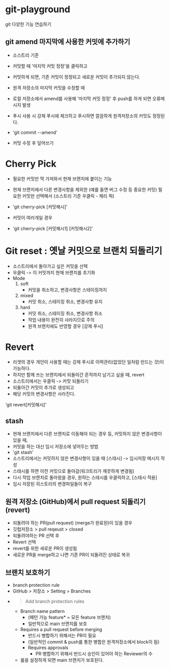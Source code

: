 # git-playground
git 다양한 기능 연습하기


## git amend 마지막에 사용한 커밋에 추가하기

- 소스트리 기준 
- 커밋할 때 '마지막 커밋 정정'을 클릭하고
- 커밋하게 되면, 기존 커밋이 정정되고 새로운 커밋이 추가되지 않는다.

- 원격 저장소의 마지막 커밋을 수정할 때
- 로컬 저장소에서 amend를 사용해 '마지막 커밋 정정' 후 push를 하게 되면 오류메시지 발생

- 푸시 사용 시 강제 푸시에 체크하고 푸시하면 깔끔하게 원격저장소의 커밋도 정정된다.

- 'git commit --amend'
- 커밋 수정 후 덮어쓰기

# Cherry Pick
- 필요한 커밋만 딱 가져와서 현재 브랜치에 붙이는 기능
- 현재 브랜치에서 다른 변경사항을 제외한 (예를 들면 버그 수정 등 중요한 커밋) 필요한 커밋만 선택해서 (소스트리 기준 우클릭 - 체리 픽)

- 'git cherry-pick [커밋해시]'
- 커밋이 여러개일 경우
- 'git cherry-pick [커밋해시1] [커밋해시2]'

# Git reset : 옛날 커밋으로 브랜치 되돌리기
- 소스트리에서 돌아가고 싶은 커밋을 선택
- 우클릭 -> 이 커밋까지 현재 브랜치를 초기화
- Mode
    1. soft
        - 커밋을 취소하고, 변경사항은 스테이징까지
    2. mixed
        - 커밋 취소, 스테이징 취소, 변경사항 유지
    3. hard
        - 커밋 취소, 스테이징 취소, 변경사항 취소
        - 작업 내용이 완전히 사라지므로 주의
        - 원격 브랜치에도 반영할 경우 [강제 푸시]

# Revert
- 리셋의 경우 개인이 사용할 때는 강제 푸시로 이력관리(없었던 일처럼 만드는 것)이 가능하다.
- 하지만 함께 쓰는 브랜치에서 되돌아간 흔적까지 남기고 싶을 때, revert
- 소스트리에서는 우클릭 -> 커밋 되돌리기
- 되돌아간 커밋이 추가로 생성되고
- 해당 커밋의 변경사항은 사라진다.

'git revert[커밋해시]'

## stash
- 현재 브랜치에서 다른 브랜치로 이동해야 되는 경우 등, 커밋하지 않은 변경사항이 있을 때,
- 커밋을 하는 대신 임시 저장소에 넣어두는 방법
- 'git stash'
- 소스트리에서는 커밋하지 않은 변경사항이 있을 때 [스태시] -> 임시저장 메시지 작성
- 스태시를 하면 이전 커밋으로 돌아감(워크트리가 깨끗하게 변경됨)
- 다시 작업 브랜치로 돌아왔을 경우, 원하는 스테시를 우클릭하고, [스태시 적용]
- 임시 저장된 히스토리의 변경파일들이 복구

## 원격 저장소 (GitHub)에서 pull request 되돌리기 (revert)
- 되돌려야 하는 PR(pull request) (merge가 완료된)이 있을 경우
- 깃헙저장소 > pull reqeust > closed
- 되돌려야하는 PR 선택 후
- Revert 선택
- revert를 위한 새로운 PR이 생성됨
- 새로운 PR을 merge하고 나면 기존 PR이 되돌려진 상태로 복귀

## 브랜치 보호하기
- branch protection rule
- GitHub > 저장소 > Setting > Branches
- > Add branch protection rules
    - Branch name pattern
        - (패턴 가능 feature* = 모든 feature 브랜치)
        - 일반적으로 main 브랜치를 보호
    - Requires a pull request before merging
        - 반드시 병합하기 위해서는 PR이 필요
        - (일반적인 commit & push를 통한 병합은 원격저장소에서 block이 됨)
        - Requires approvals
            - PR 병합하기 위해서 반드시 승인이 있어야 하는 Reviewer의 수
    - 룰을 설정하게 되면 main 브랜치가 보호된다.
        